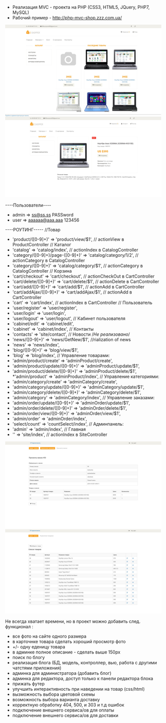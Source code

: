 - Реализация MVC - проекта на PHP (CSS3, HTML5, JQuery, PHP7, MySQL)
- Рабочий пример - http://php-mvc-shop.zzz.com.ua/

![Главная](https://github.com/DenysSidorov/shop.les/raw/master/gitPhoto/example.jpg)
![Карточка товара](https://github.com/DenysSidorov/shop.les/raw/master/gitPhoto/example2.jpg)

----Пользователи----
* admin  => ss@ss.ss   PASSword
* user => aaaaaa@aaa.aaa   123456

----РОУТИНГ-----
     //Товар
   * 'product/([0-9]+)' => 'product/view/$1', // actionView в ProductController
     // Каталог
   * 'catalog' => 'catalog/index', // actionIndex в CatalogController
   * 'category/([0-9]+)/page-([0-9]+)' => 'catalog/category/$1/$2',  // actionCategory в CatalogController
   * 'category/([0-9]+)' => 'catalog/category/$1',  // actionCategory в CatalogController
     // Корзина
   * 'cart/checkout' => 'cart/checkout', // actionCheckOut в CartController
   * 'cart/delete/([0-9]+)' => 'cart/delete/$1', // actionDelete в CartController
   * 'cart/add/([0-9]+)' => 'cart/add/$1', // actionAdd в CartController
   * 'cart/addAjax/([0-9]+)' => 'cart/addAjax/$1', // actionAdd в CartController
   * 'cart' => 'cart/index', // actionIndex в CartController
     // Пользователь
   * 'user/register' => 'user/register',
   * 'user/login' => 'user/login',
   * 'user/logout' => 'user/logout',
     // Кабинет пользователя
   *  'cabinet/edit' => 'cabinet/edit',
   *  'cabinet' => 'cabinet/index',
     // Контакты
   * 'contacts' => 'site/contact',
     // Новости /*Не реализовано*/
   * 'news/([0-9]+)' => 'news/GetNew/$1', //rialization of news
   * 'news' => 'news/index',
   * 'blog/([0-9]+)' => 'blog/view/$1',
   * 'blog' => 'blog/index',
     // Управление товарами:
   * 'admin/product/create' => 'adminProduct/create',
   * 'admin/product/update/([0-9]+)' => 'adminProduct/update/$1',
   * 'admin/product/delete/([0-9]+)' => 'adminProduct/delete/$1',
   *'admin/product' => 'adminProduct/index',
     // Управление категориями:
   * 'admin/category/create' => 'adminCategory/create',
   * 'admin/category/update/([0-9]+)' => 'adminCategory/update/$1',
   * 'admin/category/delete/([0-9]+)' => 'adminCategory/delete/$1',
   * 'admin/category' => 'adminCategory/index',
     // Управление заказами:
   * 'admin/order/update/([0-9]+)' => 'adminOrder/update/$1',
   * 'admin/order/delete/([0-9]+)' => 'adminOrder/delete/$1',
   * 'admin/order/view/([0-9]+)' => 'adminOrder/view/$1',
   * 'admin/order' => 'adminOrder/index',
   * 'select/count' => 'countSelect/index',
    // Админпанель:
   * 'admin' => 'admin/index',
    // Главная
   * '' => 'site/index', // actionIndex в SiteController

![Заказ](https://github.com/DenysSidorov/shop.les/raw/master/gitPhoto/example3.jpg)
![Список товаров](https://github.com/DenysSidorov/shop.les/raw/master/gitPhoto/example4.jpg)

Не всегда хватает времени, но в проект можно добавить след. функционал :

- все фото на сайте одного размера
- в карточнке товара сделать хороший просмотр фото
- +/- одну еденицу товара
- в админке полное описание - сделать выше 150рх
- поиск по блогу
- реализация блога (БД, модель, контроллер, вью, работа с другими чатстями приложения)
- админка для администратора (добавить блог)
- админка для редактора, доступ только к панели редактора блока
- прижать футер
- улучшить интерактивность при наведении на товар (css/html)
- вызможность выбора цветовой схемы
- возможность выбора варианта доставку
- корректную обработку 404, 500, и 303 и т.д ошибок
- подключение внешнего сервиса/ов для оплаты
- подключение внешнего сервиса/ов для доставки
